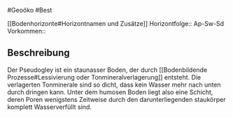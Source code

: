 #Geoöko #Best 

[[Bodenhorizonte#Horizontnamen und Zusätze]]
Horizontfolge:: Ap-Sw-Sd
Vorkommen:: 

## Beschreibung

Der Pseudogley ist ein staunasser Boden, der durch [[Bodenbildende Prozesse#Lessivierung oder Tonmineralverlagerung]] entsteht. Die verlagerten Tonminerale sind so dicht, dass kein Wasser mehr nach unten durch dringen kann. Unter dem humosen Boden liegt also eine Schicht, deren Poren wenigstens Zeitweise durch den darunterliegenden staukörper komplett Wasserverfüllt sind.